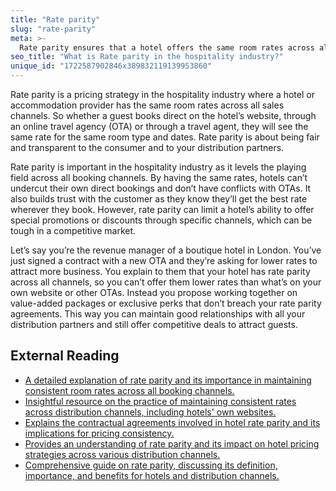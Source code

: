 ```yaml
---
title: "Rate parity"
slug: "rate-parity"
meta: >-
  Rate parity ensures that a hotel offers the same room rates across all distribution channels, like its website and third-party booking sites, maintaining pricing consistency.
seo_title: "What is Rate parity in the hospitality industry?"
unique_id: "1722587902846x389832119139953860"
---
```


Rate parity is a pricing strategy in the hospitality industry where a hotel or accommodation provider has the same room rates across all sales channels. So whether a guest books direct on the hotel’s website, through an online travel agency (OTA) or through a travel agent, they will see the same rate for the same room type and dates. Rate parity is about being fair and transparent to the consumer and to your distribution partners.

Rate parity is important in the hospitality industry as it levels the playing field across all booking channels. By having the same rates, hotels can’t undercut their own direct bookings and don’t have conflicts with OTAs. It also builds trust with the customer as they know they’ll get the best rate wherever they book. However, rate parity can limit a hotel’s ability to offer special promotions or discounts through specific channels, which can be tough in a competitive market.

Let’s say you’re the revenue manager of a boutique hotel in London. You’ve just signed a contract with a new OTA and they’re asking for lower rates to attract more business. You explain to them that your hotel has rate parity across all channels, so you can’t offer them lower rates than what’s on your own website or other OTAs. Instead you propose working together on value-added packages or exclusive perks that don’t breach your rate parity agreements. This way you can maintain good relationships with all your distribution partners and still offer competitive deals to attract guests.

## External Reading

- [A detailed explanation of rate parity and its importance in maintaining consistent room rates across all booking channels.](https://www.littlehotelier.com/blog/get-more-bookings/rate-parity-best-practice-small-hotels/)
- [Insightful resource on the practice of maintaining consistent rates across distribution channels, including hotels' own websites.](https://www.mylighthouse.com/resources/insights/what-is-hotel-rate-parity)
- [Explains the contractual agreements involved in hotel rate parity and its implications for pricing consistency.](https://www.netsuite.com/portal/resource/articles/accounting/hotel-rate-parity.shtml)
- [Provides an understanding of rate parity and its impact on hotel pricing strategies across various distribution channels.](https://www.cloudbeds.com/articles/rate-parity/)
- [Comprehensive guide on rate parity, discussing its definition, importance, and benefits for hotels and distribution channels.](https://www.altexsoft.com/blog/rate-parity/)
